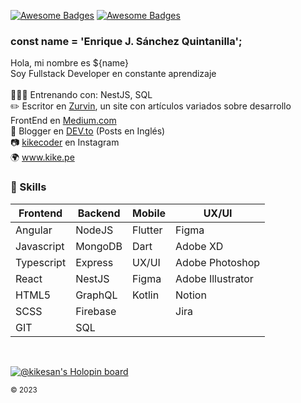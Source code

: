 [![Awesome Badges](https://img.shields.io/badge/web-kike.pe-0c1239.svg)](https://kike.pe)
[![Awesome Badges](https://img.shields.io/badge/vrs-2.0.3-ff214f.svg)](https://github.com/KikeSan)

### const name = 'Enrique J. Sánchez Quintanilla';
Hola, mi nombre es ${name} <br>
Soy Fullstack Developer en constante aprendizaje 
<br><br>
👨🏻‍💻 Entrenando con: NestJS, SQL <br>
✏️ Escritor en [Zurvin](https://medium.com/zurvin), un site con artículos variados sobre desarrollo FrontEnd en [Medium.com](https://medium.com/zurvin)<br>
📕 Blogger en [DEV.to](https://dev.to/kikesan) (Posts en Inglés)<br>
📷 [kikecoder](https://www.instagram.com/kikecoder/) en Instagram<br>
🌍 www.kike.pe

### :rocket: Skills

| Frontend   | Backend    | Mobile  | UX/UI             |
|------------|------------|---------|-------------------|
| Angular    | NodeJS     | Flutter | Figma             |
| Javascript | MongoDB    | Dart    | Adobe XD          |
| Typescript | Express    | UX/UI   | Adobe Photoshop   |
| React      | NestJS     | Figma   | Adobe Illustrator |
| HTML5      | GraphQL    | Kotlin  | Notion            |
| SCSS       | Firebase   |         | Jira              |
| GIT        | SQL        |         |                   |

<br/>

[![@kikesan's Holopin board](https://holopin.io/api/user/board?user=kikesan)](https://holopin.io/@kikesan)

<sub>© 2023</sub>
